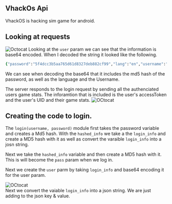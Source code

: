 ## VhackOs Api
VhackOS is hacking sim game for android. 

## Looking at requests
![Octocat](https://i.imgur.com/B4DH0sA.png=100x20)
Looking at the ```user``` param we can see that the information is base64 encoded. When I decoded the string it looked like the following.
<br>
```ruby
{"password":"5f4dcc3b5aa765d61d8327deb882cf99","lang":"en","username":"chickenWings"}
```
We can see when decoding the base64 that it includes the md5 hash of the password, as well as the language and the Username.


The server responds to the login request by sending all the authenciated users game stats. The inforamtion that is included is the user's accessToken and the user's UID and their game stats.
![OCtocat](https://i.imgur.com/PlUlePj.png=100x20)<br>
## Creating the code to login.
The ```login(username, password)``` module first takes the password variable and creates a Md5 hash. With the ```hashed_info``` we take a the ```login_info``` and create a MD5 hash with it as well as convert the varaible ```login_info``` into a josn string.<br>

Next we take the ```hashed_info``` variable and then create a MD5 hash with it. This is will become the ```pass``` param when we log in.<br>

Next we create the ```user``` parm by taking  ```login_info``` and base64 encoding it for the user param.

![OCtocat](https://i.imgur.com/AbLVy2n.png=100x20)
<br>
Next we convert the vaiable ```login_info```  into a json string. We are just adding to the json key & value.
